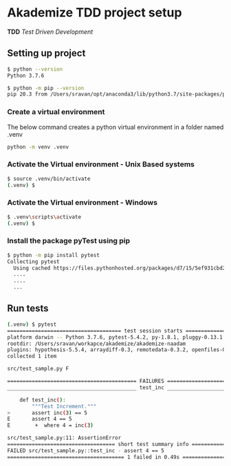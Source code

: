 # Akademize TDD project setup

**TDD** _Test Driven Development_

## Setting up project

```bash
$ python --version
Python 3.7.6
```

```bash
$ python -m pip --version
pip 20.3 from /Users/sravan/opt/anaconda3/lib/python3.7/site-packages/pip (python 3.7)

```

### Create a virtual environment

The below command creates a python virtual environment in a folder named .venv

```bash
python -m venv .venv
```

### Activate the Virtual environment - Unix Based systems

```bash
$ source .venv/bin/activate
(.venv) $
```

### Activate the Virtual environment - Windows

```bash
$ .venv\scripts\activate
(.venv) $
```

### Install the package pyTest using pip

```bash
$ python -m pip install pytest
Collecting pytest
  Using cached https://files.pythonhosted.org/packages/d7/15/5ef931cbd22585865aad0ea025162545b53af9319cf38542e0b7981d5
  ....
  ....
  ...

```

## Run tests

```bash
(.venv) $ pytest
===================================== test session starts =====================================
platform darwin -- Python 3.7.6, pytest-5.4.2, py-1.8.1, pluggy-0.13.1
rootdir: /Users/sravan/workapce/akademize/akademize-naadam
plugins: hypothesis-5.5.4, arraydiff-0.3, remotedata-0.3.2, openfiles-0.4.0, doctestplus-0.5.0, astropy-header-0.1.2
collected 1 item

src/test_sample.py F                                                                    [100%]

========================================== FAILURES ===========================================
__________________________________________ test_inc ___________________________________________

    def test_inc():
        """Test Increment."""
>       assert inc(3) == 5
E       assert 4 == 5
E        +  where 4 = inc(3)

src/test_sample.py:11: AssertionError
=================================== short test summary info ===================================
FAILED src/test_sample.py::test_inc - assert 4 == 5
====================================== 1 failed in 0.49s ======================================

```
